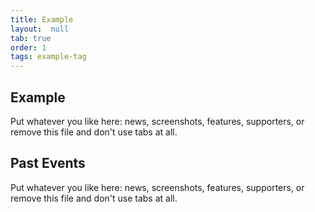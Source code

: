 ```yaml
---
title: Example
layout:  null
tab: true
order: 1
tags: example-tag
---
```


## Example

Put whatever you like here: news, screenshots, features, supporters, or remove this file and don't use tabs at all.


## Past Events

Put whatever you like here: news, screenshots, features, supporters, or remove this file and don't use tabs at all.
